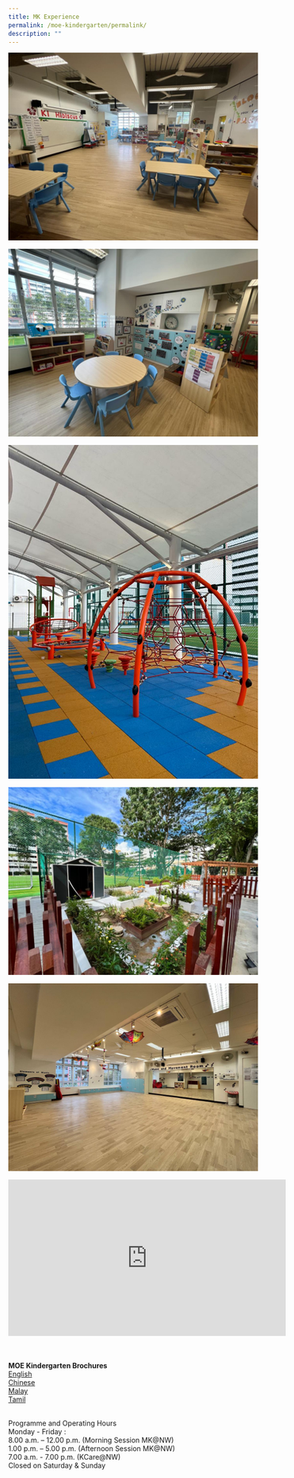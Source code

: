 ```yaml
---
title: MK Experience
permalink: /moe-kindergarten/permalink/
description: ""
---
```

![](/images/MOE%20Kindergarten/classroom.jpeg)


![](/images/MOE%20Kindergarten/learning%20corner.jpeg)

![](/images/MOE%20Kindergarten/playground%201.jpeg)

![](/images/MOE%20Kindergarten/garden.jpeg)

![](/images/MOE%20Kindergarten/music%20room.png)

<iframe allowfullscreen="" allow="accelerometer; autoplay; clipboard-write; encrypted-media; gyroscope; picture-in-picture; web-share" frameborder="0" title="YouTube video player" src="https://www.youtube.com/embed/4tHGIm9uIk8?si=wLYrnUPqFQHtMZi3" height="315" width="560"></iframe>

<br><br>
**MOE Kindergarten Brochures**
<br>[English](https://file.for.edu.sg/mk-brochure-english.pdf)
<br>[Chinese](https://file.for.edu.sg/mk-brochure-chinese.pdf)
<br>[Malay](https://file.for.edu.sg/mk-brochure-malay.pdf)
<br>[Tamil](https://file.for.edu.sg/mk-brochure-tamil.pdf)

<br>
Programme and Operating Hours
<br>Monday - Friday :
<br>8.00 a.m. – 12.00 p.m. (Morning Session MK@NW)
<br>1.00 p.m. – 5.00 p.m. (Afternoon Session MK@NW)
<br>7.00 a.m. - 7.00 p.m.    (KCare@NW)
<br>Closed on Saturday &amp; Sunday
